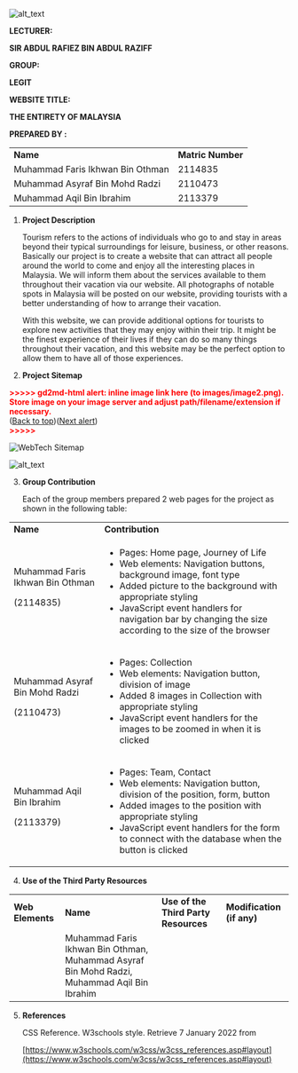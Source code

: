 







![alt_text](images/image1.png "image_tooltip")


**LECTURER:**

**SIR ABDUL RAFIEZ BIN ABDUL RAZIFF**

**GROUP:**

**LEGIT**

**WEBSITE TITLE:**

**THE ENTIRETY OF MALAYSIA**

**PREPARED BY :**


<table>
  <tr>
   <td><strong>Name</strong>
   </td>
   <td><strong>Matric Number</strong>
   </td>
  </tr>
  <tr>
   <td>Muhammad Faris Ikhwan Bin Othman
   </td>
   <td>2114835
   </td>
  </tr>
  <tr>
   <td>Muhammad Asyraf Bin Mohd Radzi
   </td>
   <td>2110473
   </td>
  </tr>
  <tr>
   <td>Muhammad Aqil Bin Ibrahim
   </td>
   <td>2113379
   </td>
  </tr>
</table>



    



1. **Project Description**

    Tourism refers to the actions of individuals who go to and stay in areas beyond their typical surroundings for leisure, business, or other reasons. Basically our project is to create a website that can attract all people around the world to come and enjoy all the interesting places in Malaysia. We will inform them about the services available to them throughout their vacation via our website. All photographs of notable spots in Malaysia will be posted on our website, providing tourists with a better understanding of how to arrange their vacation.


    With this website, we can provide additional options for tourists to explore new activities that they may enjoy within their trip. It might be the finest experience of their lives if they can do so many things throughout their vacation, and this website may be the perfect option to allow them to have all of those experiences.

2. **Project Sitemap**



<p id="gdcalert2" ><span style="color: red; font-weight: bold">>>>>>  gd2md-html alert: inline image link here (to images/image2.png). Store image on your image server and adjust path/filename/extension if necessary. </span><br>(<a href="#">Back to top</a>)(<a href="#gdcalert3">Next alert</a>)<br><span style="color: red; font-weight: bold">>>>>> </span></p>

![WebTech Sitemap](https://user-images.githubusercontent.com/100497221/212549448-77bf04f8-ac24-4e1d-a45b-1d5bb68d53ef.png)

![alt_text](images/image2.png "image_tooltip")



    



3. **Group Contribution**

    Each of the group members prepared 2 web pages for the project as shown in the following table:


<table>
  <tr>
   <td>
<strong>Name</strong>
   </td>
   <td><strong>Contribution</strong>
   </td>
  </tr>
  <tr>
   <td>Muhammad Faris Ikhwan Bin Othman
<p>
(2114835)
   </td>
   <td>
<ul>

<li>Pages: Home page, Journey of Life 

<li>Web elements: Navigation buttons, background image, font type

<li>Added picture to the background with appropriate styling

<li>JavaScript event handlers for navigation bar by changing the size according to the size of the browser
</li>
</ul>
   </td>
  </tr>
  <tr>
   <td>Muhammad Asyraf Bin Mohd Radzi
<p>
(2110473)
   </td>
   <td>
<ul>

<li>Pages: Collection

<li>Web elements: Navigation button, division of image

<li>Added 8 images in Collection with appropriate styling

<li>JavaScript event handlers for the images to be zoomed in when it is clicked
</li>
</ul>
   </td>
  </tr>
  <tr>
   <td>Muhammad Aqil Bin Ibrahim
<p>
(2113379)
   </td>
   <td>
<ul>

<li>Pages: Team, Contact

<li>Web elements: Navigation button, division of the position, form, button

<li>Added images to the position with appropriate styling

<li>JavaScript event handlers for the form to connect with the database when the button is clicked
</li>
</ul>
   </td>
  </tr>
</table>






4. **Use of the Third Party Resources**

<table>
  <tr>
   <td>
<strong>Web Elements</strong>
   </td>
   <td><strong>Name</strong>
   </td>
   <td><strong>Use of the Third Party Resources</strong>
   </td>
   <td><strong>Modification (if any)</strong>
   </td>
  </tr>
  <tr>
   <td>
   </td>
   <td>Muhammad Faris Ikhwan Bin Othman, Muhammad Asyraf Bin Mohd Radzi, Muhammad Aqil Bin Ibrahim
   </td>
   <td>
   </td>
   <td>
   </td>
  </tr>
</table>




5. **References**

    CSS Reference. W3schools style. Retrieve 7 January 2022 from


    [https://www.w3schools.com/w3css/w3css_references.asp#layout](https://www.w3schools.com/w3css/w3css_references.asp#layout)


